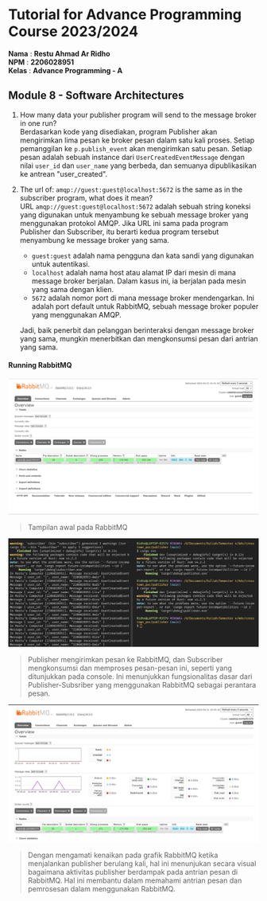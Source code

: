 # Tutorial for Advance Programming Course 2023/2024

**Nama** : **Restu Ahmad Ar Ridho** <br/>
**NPM** : **2206028951** <br/>
**Kelas** : **Advance Programming - A**

## Module 8 - Software Architectures
1. How many data your publisher program will send to the message broker in one run?  
    Berdasarkan kode yang disediakan, program Publisher akan mengirimkan lima pesan ke broker pesan dalam satu kali proses. Setiap pemanggilan ke `p.publish_event` akan mengirimkan satu pesan. Setiap pesan adalah sebuah instance dari `UserCreatedEventMessage` dengan nilai `user_id` dan `user_name` yang berbeda, dan semuanya dipublikasikan ke antrean "user_created".
2. The url of: `amqp://guest:guest@localhost:5672` is the same as in the subscriber program, what does it mean?  
    URL `amqp://guest:guest@localhost:5672` adalah sebuah string koneksi yang digunakan untuk menyambung ke sebuah message broker yang menggunakan protokol AMQP.
    Jika URL ini sama pada program Publisher dan Subscriber, itu berarti kedua program tersebut menyambung ke message broker yang sama.
    - `guest:guest` adalah nama pengguna dan kata sandi yang digunakan untuk autentikasi.
    - `localhost` adalah nama host atau alamat IP dari mesin di mana message broker berjalan. Dalam kasus ini, ia berjalan pada mesin yang sama dengan klien.
    - `5672` adalah nomor port di mana message broker mendengarkan. Ini adalah port default untuk RabbitMQ, sebuah message broker populer yang menggunakan AMQP.

    Jadi, baik penerbit dan pelanggan berinteraksi dengan message broker yang sama, mungkin menerbitkan dan mengkonsumsi pesan dari antrian yang sama.

#### Running RabbitMQ
![RabbitMQ](src\images\rabbitmq.png)
> Tampilan awal pada RabbitMQ

![Console](src\images\console.png)
> Publisher mengirimkan pesan ke RabbitMQ, dan Subscriber mengkonsumsi dan memproses pesan-pesan ini, seperti yang ditunjukkan pada console. Ini menunjukkan fungsionalitas dasar dari Publisher-Subsriber yang menggunakan RabbitMQ sebagai perantara pesan.

![Spike RabbitMQ](src\images\spikerabbitmq.png)
> Dengan mengamati kenaikan pada grafik RabbitMQ ketika menjalankan publisher berulang kali, hal ini menunjukan secara visual bagaimana aktivitas publisher berdampak pada antrian pesan di RabbitMQ. Hal ini membantu dalam memahami antrian pesan dan pemrosesan dalam menggunakan RabbitMQ.

